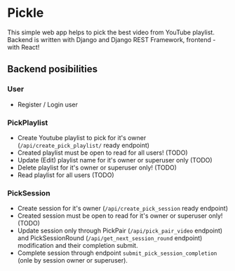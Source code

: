 # Pickle

This simple web app helps to pick the best video from YouTube playlist. Backend is written with Django and Django REST Framework, frontend - with React!

## Backend posibilities

### User
- Register / Login user

### PickPlaylist
- Create Youtube playlist to pick for it's owner (`/api/create_pick_playlist/` ready endpoint)
- Created playlist must be open to read for all users! (TODO)
- Update (Edit) playlist name for it's owner or superuser only (TODO)
- Delete playlist for it's owner or superuser only! (TODO)
- Read playlist for all users (TODO)

### PickSession
- Create session for it's owner (`/api/create_pick_session` ready endpoint)
- Created session must be open to read for it's owner or superuser only! (TODO)
- Update session only through PickPair (`/api/pick_pair_video` endpoint) and PickSessionRound (`/api/get_next_session_round` endpoint) modification and their completion submit.
- Complete session through endpoint `submit_pick_session_completion` (onle by session owner or superuser).

